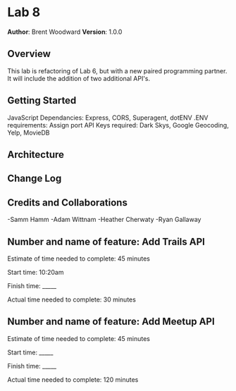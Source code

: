 # Lab 8

**Author**: Brent Woodward
**Version**: 1.0.0

## Overview
This lab is refactoring of Lab 6, but with a new paired programming partner. It will include the addition of two additional API's.

## Getting Started
JavaScript Dependancies: Express, CORS, Superagent, dotENV
.ENV requirements: Assign port
API Keys required: Dark Skys, Google Geocoding, Yelp, MovieDB

## Architecture

## Change Log

## Credits and Collaborations
-Samm Hamm
-Adam Wittnam
-Heather Cherwaty
-Ryan Gallaway


## Number and name of feature: Add Trails API

Estimate of time needed to complete: 45 minutes

Start time: 10:20am

Finish time: _____

Actual time needed to complete: 30 minutes


## Number and name of feature: Add Meetup API

Estimate of time needed to complete: 45 minutes

Start time: _____

Finish time: _____

Actual time needed to complete: 120 minutes
